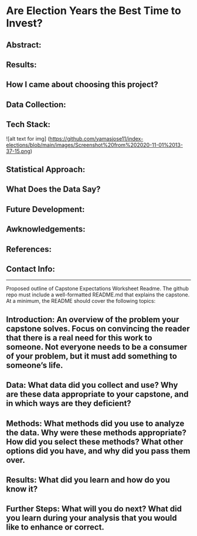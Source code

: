 # Are Election Years the Best Time to Invest?

## Abstract:

## Results:

## How I came about choosing this project?

## Data Collection:

## Tech Stack:
  ![alt text for img] (https://github.com/yamasjose11/index-elections/blob/main/images/Screenshot%20from%202020-11-01%2013-37-15.png)

## Statistical Approach:

## What Does the Data Say?

## Future Development:

## Awknowledgements:

## References:

## Contact Info:

________________________________
Proposed outline of Capstone Expectations Worksheet 
Readme. The github repo must include a well-formatted README.md that explains the capstone. At a minimum, the README should cover the following topics: 

## Introduction: An overview of the problem your capstone solves. Focus on convincing the reader that there is a real need for this work to someone. Not everyone needs to be a consumer of your problem, but it must add something to someone’s life. 

## Data: What data did you collect and use? Why are these data appropriate to your capstone, and in which ways are they deficient? 

## Methods: What methods did you use to analyze the data. Why were these methods appropriate? How did you select these methods? What other options did you have, and why did you pass them over. 

## Results: What did you learn and how do you know it? 

## Further Steps: What will you do next? What did you learn during your analysis that you would like to enhance or correct. 

